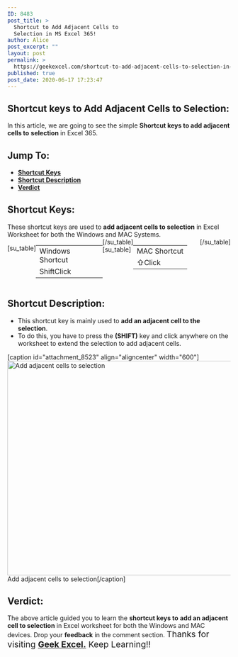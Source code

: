 ```yaml
---
ID: 8483
post_title: >
  Shortcut to Add Adjacent Cells to
  Selection in MS Excel 365!
author: Alice
post_excerpt: ""
layout: post
permalink: >
  https://geekexcel.com/shortcut-to-add-adjacent-cells-to-selection-in-ms-excel-365/
published: true
post_date: 2020-06-17 17:23:47
---
```

<h2>Shortcut keys to Add Adjacent Cells to Selection:</h2>
In this article, we are going to see the simple <strong>Shortcut keys to add adjacent cells to</strong> <strong>selection</strong> in Excel 365.
<h2>Jump To:</h2>
<ul>
 	<li><strong><a href="#1">Shortcut Keys</a></strong></li>
 	<li><strong><a href="#2">Shortcut Description</a></strong></li>
 	<li><strong><a href="#3">Verdict</a></strong></li>
</ul>
<h2 id="1">Shortcut Keys:</h2>
These shortcut keys are used to <strong>add adjacent cells to selection</strong> in Excel Worksheet for both the Windows and MAC Systems.
<div style="display: flex;">

[su_table]
<table>
<tbody>
<tr>
<td>Windows Shortcut</td>
</tr>
<tr>
<td style="display: flex;"><span class="key-flex"><span class="win-key" style="width: 120px;"><span class="custom-span-key">Shift</span></span></span><span class="key-flex"><span class="win-key" style="width: 120px;"><span class="custom-span-key">Click</span></span></span></td>
</tr>
</tbody>
</table>
[/su_table]
[su_table]
<table style="float: right;">
<tbody>
<tr>
<td>MAC Shortcut</td>
</tr>
<tr>
<td style="display: flex;"><span class="key-flex"><span class="mac-key"><span class="custom-span-key">⇧</span></span></span><span class="key-flex"><span class="mac-key" style="width: 120px;"><span class="custom-span-key">Click</span></span></span></td>
</tr>
</tbody>
</table>
[/su_table]

</div>
<h2 id="2">Shortcut Description:</h2>
<ul>
 	<li>This shortcut key is mainly used to <strong>add an adjacent cell to the selection</strong>.</li>
 	<li>To do this, you have to press the <strong>(SHIFT)</strong> key and click anywhere on the worksheet to extend the selection to add adjacent cells.</li>
</ul>
[caption id="attachment_8523" align="aligncenter" width="600"]<img class="size-full wp-image-8523" src="https://geekexcel.com/wp-content/uploads/2020/06/ezgif.com-optimize-18.gif" alt="Add adjacent cells to selection" width="600" height="484" /> Add adjacent cells to selection[/caption]
<h2 id="3">Verdict:</h2>
The above article guided you to learn the <strong>shortcut keys to</strong> <strong>add an adjacent cell to selection</strong> in Excel worksheet for both the Windows and MAC devices. Drop your <strong>feedback</strong> in the comment section. <span style="font-size: 19px;">Thanks for visiting <strong><a href="https://geekexcel.com/">Geek Excel.</a></strong> Keep Learning!!</span>